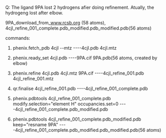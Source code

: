 Q: The ligand 9PA lost 2 hydrogens afier doing refinement. Atually, the hydrogeng lost after elbow.

9PA_download_from_www.rcsb.org (58 atoms), 4cjl_refine_001_complete.pdb_modified.pdb_modified.pdb(56 atoms)

commands:

1. phenix.fetch_pdb 4cjl --mtz    ----4cjl.pdb 4cjl.mtz

2. phenix.ready_set 4cjl.pdb    ----9PA.cif 9PA.pdb(56 atoms, created by elbow)

3. phenix.refine 4cjl.pdb 4cjl.mtz 9PA.cif    ----4cjl_refine_001.pdb 4cjl_refine_001.mtz

4. qr.finalise 4cjl_refine_001.pdb    ----4cjl_refine_001_complete.pdb

5. phenix.pdbtools 4cjl_refine_001_complete.pdb modify.selection="element H" occupancies.set=0    ----4cjl_refine_001_complete.pdb_modified.pdb

6. phenix.pdbtools 4cjl_refine_001_complete.pdb_modified.pdb keep="resname 9PA"    ----4cjl_refine_001_complete.pdb_modified.pdb_modified.pdb(56 atoms)
